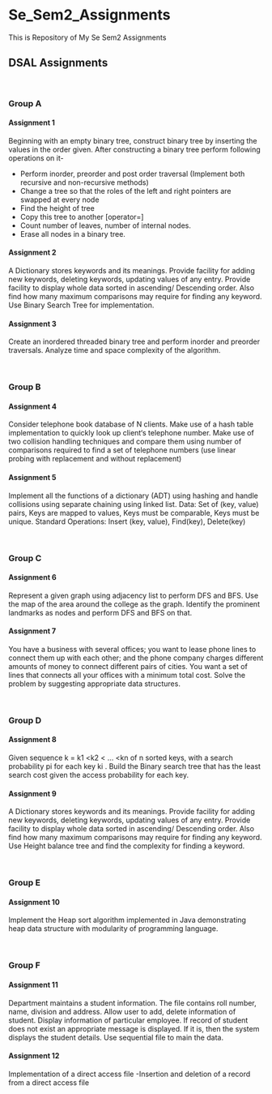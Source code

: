 # Se_Sem2_Assignments
This is Repository of My Se Sem2 Assignments

## DSAL Assignments
<p>&nbsp;</p>

### Group A

#### Assignment 1
Beginning with an empty binary tree, construct binary tree by inserting the values in the order given. After constructing a binary tree perform following operations on it- 
- Perform inorder, preorder and post order traversal (Implement both recursive and non-recursive methods)
- Change a tree so that the roles of the left and right pointers are swapped at every node 
- Find the height of tree
- Copy this tree to another [operator=] 
- Count number of leaves, number of internal nodes. 
- Erase all nodes in a binary tree.

#### Assignment 2
A Dictionary stores keywords and its meanings. Provide facility for adding new keywords, deleting keywords, updating values of any entry. Provide facility to display 
whole data sorted in ascending/ Descending order. Also find how many maximum comparisons may require for finding any keyword. Use Binary Search Tree for implementation.

#### Assignment 3
Create an inordered threaded binary tree and perform inorder and preorder traversals. Analyze time and space complexity of the algorithm.

<p>&nbsp;</p>

### Group B

#### Assignment 4
Consider telephone book database of N clients. Make use of a hash table implementation to quickly look up client‘s telephone number. Make use of two collision handling 
techniques and compare them using number of comparisons required to find a set of telephone numbers (use linear probing with replacement and without replacement)

#### Assignment 5
Implement all the functions of a dictionary (ADT) using hashing and handle collisions using separate chaining using linked list.
Data: Set of (key, value) pairs, Keys are mapped to values, Keys must be comparable, Keys must be unique. Standard Operations: Insert (key, value), Find(key), Delete(key)

<p>&nbsp;</p>

### Group C

#### Assignment 6
Represent a given graph using adjacency list to perform DFS and BFS. Use the map of the area around the college as the graph. Identify the prominent landmarks as nodes 
and perform DFS and BFS on that.

#### Assignment 7
You have a business with several offices; you want to lease phone lines to connect them up with each other; and the phone company charges different amounts of money to connect 
different pairs of cities. You want a set of lines that connects all your offices with a minimum total cost. Solve the problem by suggesting appropriate data structures.

<p>&nbsp;</p>

### Group D

#### Assignment 8
Given sequence k = k1 <k2 < … <kn of n sorted keys, with a search probability pi for each key ki . Build the Binary search tree that has the least search cost given the access 
probability for each key.

#### Assignment 9
A Dictionary stores keywords and its meanings. Provide facility for adding new keywords, deleting keywords, updating values of any entry. Provide facility to display whole 
data sorted in ascending/ Descending order. Also find how many maximum comparisons may require for finding any keyword. Use Height balance tree and find the complexity for 
finding a keyword.

<p>&nbsp;</p>

### Group E

#### Assignment 10
Implement the Heap sort algorithm implemented in Java demonstrating heap data structure with modularity of programming language.

<p>&nbsp;</p>

### Group F

#### Assignment 11
Department maintains a student information. The file contains roll number, name, division and address. Allow user to add, delete information of student. 
Display information of particular employee. If record of student does not exist an appropriate message is displayed. If it is, then the system displays the student details. 
Use sequential file to main the data.

#### Assignment 12
Implementation of a direct access file -Insertion and deletion of a record from a direct access file

